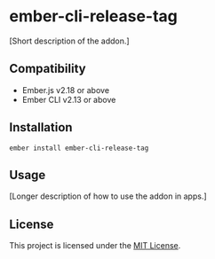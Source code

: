 ember-cli-release-tag
==============================================================================

[Short description of the addon.]


Compatibility
------------------------------------------------------------------------------

* Ember.js v2.18 or above
* Ember CLI v2.13 or above


Installation
------------------------------------------------------------------------------

```
ember install ember-cli-release-tag
```


Usage
------------------------------------------------------------------------------

[Longer description of how to use the addon in apps.]


License
------------------------------------------------------------------------------

This project is licensed under the [MIT License](LICENSE.md).
